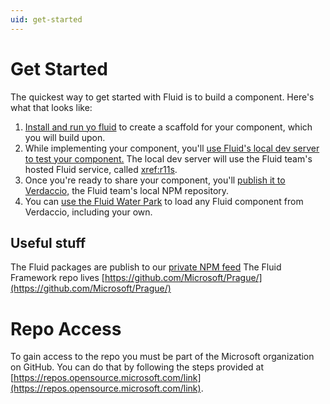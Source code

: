 ```yaml
---
uid: get-started
---
```


# Get Started

The quickest way to get started with Fluid is to build a component. Here's what that looks like:

1. [Install and run yo fluid](xref:yo-fluid) to create a scaffold for your component, which you will build upon.
2. While implementing your component, you'll [use Fluid's local dev server to test your
   component.](./build-a-component.md#development-process) The local dev server will use the Fluid team's hosted Fluid
   service, called <xref:r11s>.
3. Once you're ready to share your component, you'll [publish it to
   Verdaccio,](./build-a-component.md#publish-your-package) the Fluid team's local NPM repository.
4. You can [use the Fluid Water Park](xref:water-park) to load any Fluid component from Verdaccio, including your own.

## Useful stuff

The Fluid packages are publish to our [private NPM feed](xref:package-feed)
The Fluid Framework repo lives [https://github.com/Microsoft/Prague/](https://github.com/Microsoft/Prague/)  

# Repo Access

To gain access to the repo you must be part of the Microsoft organization on GitHub. You can do that by following the
steps provided at [https://repos.opensource.microsoft.com/link](https://repos.opensource.microsoft.com/link).
